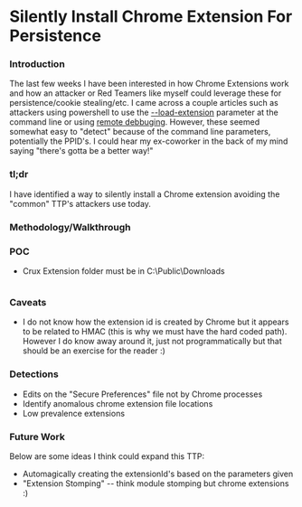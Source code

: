 # **Silently Install Chrome Extension For Persistence**

### Introduction

The last few weeks I have been interested in how Chrome Extensions work and how an attacker or Red Teamers like myself could leverage these for persistence/cookie stealing/etc. I came across a couple articles such as attackers using powershell to use the [--load-extension](https://unit42.paloaltonetworks.com/chromeloader-malware/) parameter at the command line or using [remote debbuging](https://posts.specterops.io/stalking-inside-of-your-chromium-browser-757848b67949). However, these seemed somewhat easy to "detect" because of the command line parameters, potentially the PPID's. I could hear my ex-coworker in the back of my mind saying "there's gotta be a better way!"

### tl;dr

I have identified a way to silently install a Chrome extension avoiding the "common" TTP's attackers use today. 

### Methodology/Walkthrough

### POC

- Crux Extension folder must be in C:\Public\Downloads

```

```

### Caveats

- I do not know how the extension id is created by Chrome but it appears to be related to HMAC (this is why we must have the hard coded path). However I do know away around it, just not programmatically but that should be an exercise for the reader :)

### Detections

- Edits on the "Secure Preferences" file not by Chrome processes
- Identify anomalous chrome extension file locations
- Low prevalence extensions

### Future Work

Below are some ideas I think could expand this TTP:

- Automagically creating the extensionId's based on the parameters given
- "Extension Stomping"
-- think module stomping but chrome extensions :)